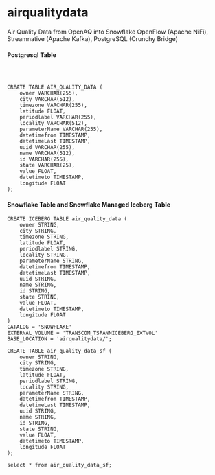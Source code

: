 # airqualitydata
Air Quality Data from OpenAQ into Snowflake OpenFlow (Apache NiFi), Streamnative (Apache Kafka), PostgreSQL (Crunchy Bridge)


#### Postgresql Table

````



CREATE TABLE AIR_QUALITY_DATA (
    owner VARCHAR(255),
    city VARCHAR(512),
    timezone VARCHAR(255),
    latitude FLOAT,
    periodlabel VARCHAR(255),
    locality VARCHAR(512),
    parameterName VARCHAR(255),
    datetimefrom TIMESTAMP,
    datetimeLast TIMESTAMP,
    uuid VARCHAR(255),
    name VARCHAR(512),
    id VARCHAR(255),
    state VARCHAR(25),
    value FLOAT,
    datetimeto TIMESTAMP,
    longitude FLOAT
);

````

#### Snowflake Table and Snowflake Managed Iceberg Table

````
CREATE ICEBERG TABLE air_quality_data (
    owner STRING,
    city STRING,
    timezone STRING,
    latitude FLOAT,
    periodlabel STRING,
    locality STRING,
    parameterName STRING,
    datetimefrom TIMESTAMP,
    datetimeLast TIMESTAMP,
    uuid STRING,
    name STRING,
    id STRING, 
    state STRING,
    value FLOAT,
    datetimeto TIMESTAMP,
    longitude FLOAT
)
CATALOG = 'SNOWFLAKE'
EXTERNAL_VOLUME = 'TRANSCOM_TSPANNICEBERG_EXTVOL'
BASE_LOCATION = 'airqualitydata/';

CREATE TABLE air_quality_data_sf (
    owner STRING,
    city STRING,
    timezone STRING,
    latitude FLOAT,
    periodlabel STRING,
    locality STRING,
    parameterName STRING,
    datetimefrom TIMESTAMP,
    datetimeLast TIMESTAMP,
    uuid STRING,
    name STRING,
    id STRING, 
    state STRING,
    value FLOAT,
    datetimeto TIMESTAMP,
    longitude FLOAT
);

select * from air_quality_data_sf;

````
